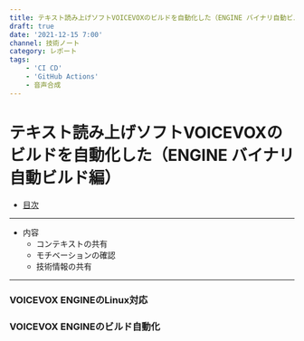 ```yaml
---
title: テキスト読み上げソフトVOICEVOXのビルドを自動化した（ENGINE バイナリ自動ビルド編）
draft: true
date: '2021-12-15 7:00'
channel: 技術ノート
category: レポート
tags:
    - 'CI CD'
    - 'GitHub Actions'
    - 音声合成
---
```

# テキスト読み上げソフトVOICEVOXのビルドを自動化した（ENGINE バイナリ自動ビルド編）

- [目次](../voicevox_autobuild/)

---

- 内容
  - コンテキストの共有
  - モチベーションの確認
  - 技術情報の共有

---

### VOICEVOX ENGINEのLinux対応

### VOICEVOX ENGINEのビルド自動化

